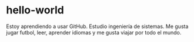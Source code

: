 # hello-world
Estoy aprendiendo a usar GitHub. Estudio ingeniería de sistemas. Me gusta jugar futbol, leer, aprender idiomas y me gusta viajar por todo el mundo.
